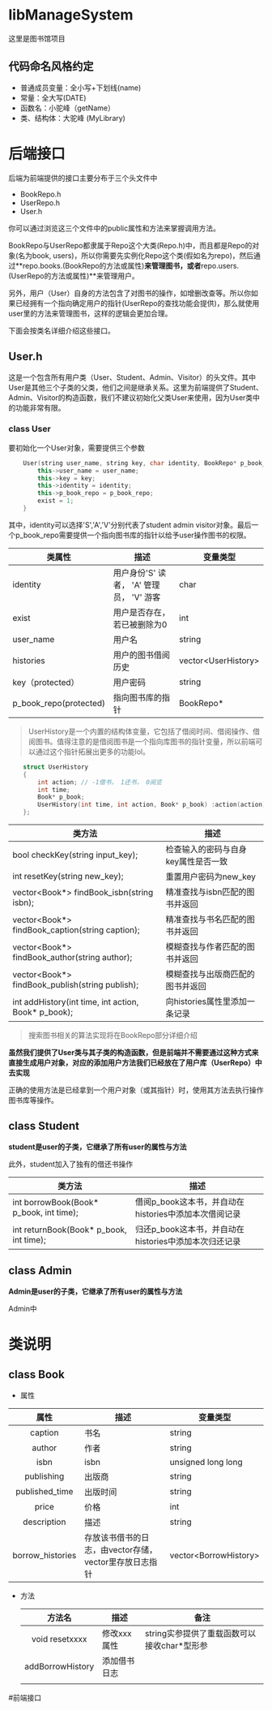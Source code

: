 # libManageSystem

这里是图书馆项目

## 代码命名风格约定

- 普通成员变量：全小写+下划线(name)
- 常量：全大写(DATE)
- 函数名：小驼峰（getName）
- 类、结构体：大驼峰 (MyLibrary)



# 后端接口

后端为前端提供的接口主要分布于三个头文件中

- BookRepo.h
- UserRepo.h
- User.h

你可以通过浏览这三个文件中的public属性和方法来掌握调用方法。

BookRepo与UserRepo都隶属于Repo这个大类(Repo.h)中，而且都是Repo的对象(名为book, users)，所以你需要先实例化Repo这个类(假如名为repo)，然后通过**repo.books.(BookRepo的方法或属性)**来管理图书，或者**repo.users. (UserRepo的方法或属性)**来管理用户。

另外，用户（User）自身的方法包含了对图书的操作，如增删改查等。所以你如果已经拥有一个指向确定用户的指针(UserRepo的查找功能会提供)，那么就使用user里的方法来管理图书，这样的逻辑会更加合理。

下面会按类名详细介绍这些接口。

## User.h

这是一个包含所有用户类（User、Student、Admin、Visitor）的头文件。其中User是其他三个子类的父类，他们之间是继承关系。这里为前端提供了Student、Admin、Visitor的构造函数，我们不建议初始化父类User来使用，因为User类中的功能非常有限。

### class User

要初始化一个User对象，需要提供三个参数

```cpp
	User(string user_name, string key, char identity, BookRepo* p_book_repo) {
		this->user_name = user_name;
		this->key = key;
		this->identity = identity;
		this->p_book_repo = p_book_repo;
		exist = 1;
	}
```

其中，identity可以选择'S','A','V'分别代表了student admin visitor对象。最后一个p_book_repo需要提供一个指向图书库的指针以给予user操作图书的权限。

| 类属性                 | 描述                                     | 变量类型             |
| ---------------------- | ---------------------------------------- | -------------------- |
| identity               | 用户身份'S' 读者， 'A' 管理员， 'V' 游客 | char                 |
| exist                  | 用户是否存在，若已被删除为0              | int                  |
| user_name              | 用户名                                   | string               |
| histories              | 用户的图书借阅历史                       | vector\<UserHistory> |
| key（protected）       | 用户密码                                 | string               |
| p_book_repo(protected) | 指向图书库的指针                         | BookRepo*            |

> UserHistory是一个内置的结构体变量，它包括了借阅时间、借阅操作、借阅图书。值得注意的是借阅图书是一个指向库图书的指针变量，所以前端可以通过这个指针拓展出更多的功能lol。

```cpp
	struct UserHistory
	{
		int action; // -1借书， 1还书， 0阅览
		int time;
		Book* p_book;
		UserHistory(int time, int action, Book* p_book) :action(action), time(time), p_book(p_book) {}
	};
```

| 类方法                                              | 描述                                |
| --------------------------------------------------- | ----------------------------------- |
| bool checkKey(string input_key);                    | 检查输入的密码与自身key属性是否一致 |
| int resetKey(string new_key);                       | 重置用户密码为new_key               |
| vector<Book*> findBook_isbn(string isbn);           | 精准查找与isbn匹配的图书并返回      |
| vector<Book*> findBook_caption(string caption);     | 精准查找与书名匹配的图书并返回      |
| vector<Book*> findBook_author(string author);       | 模糊查找与作者匹配的图书并返回      |
| vector<Book*> findBook_publish(string publish);     | 模糊查找与出版商匹配的图书并返回    |
| int addHistory(int time, int action, Book* p_book); | 向histories属性里添加一条记录       |

> 搜索图书相关的算法实现将在BookRepo部分详细介绍

**虽然我们提供了User类与其子类的构造函数，但是前端并不需要通过这种方式来直接生成用户对象，对应的添加用户方法我们已经放在了用户库（UserRepo）中去实现**

正确的使用方法是已经拿到一个用户对象（或其指针）时，使用其方法去执行操作图书库等操作。

## class Student

**student是user的子类，它继承了所有user的属性与方法**

此外，student加入了独有的借还书操作

| 类方法                                  | 描述                                                  |
| --------------------------------------- | ----------------------------------------------------- |
| int borrowBook(Book* p_book, int time); | 借阅p_book这本书，并自动在histories中添加本次借阅记录 |
| int returnBook(Book* p_book, int time); | 归还p_book这本书，并自动在histories中添加本次归还记录 |

## class Admin

**Admin是user的子类，它继承了所有user的属性与方法**

Admin中

# 类说明

## class Book

- 属性

|       属性       | 描述                                                   | 变量类型                |
| :--------------: | ------------------------------------------------------ | ----------------------- |
|     caption      | 书名                                                   | string                  |
|      author      | 作者                                                   | string                  |
|       isbn       | isbn                                                   | unsigned long long      |
|    publishing    | 出版商                                                 | string                  |
|  published_time  | 出版时间                                               | string                  |
|      price       | 价格                                                   | int                     |
|   description    | 描述                                                   | string                  |
| borrow_histories | 存放该书借书的日志，由vector存储，vector里存放日志指针 | vector\<BorrowHistory\> |

- 方法

  |      方法名      | 描述         | 备注                                        |
  | :--------------: | ------------ | ------------------------------------------- |
  |  void resetxxxx  | 修改xxx属性  | string实参提供了重载函数可以接收char*型形参 |
  | addBorrowHistory | 添加借书日志 |                                             |
  |                  |              |                                             |


#前端接口
